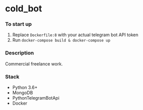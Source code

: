 # cold_bot
### To start up 
1. Replace ```Dockerfile:8``` with your actual telegram bot API token
2. Run ```docker-compose build & docker-compose up```

### Description
Commercial freelance work.

### Stack
- Python 3.6+
- MongoDB
- PythonTelegramBotApi
- Docker
